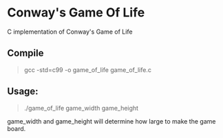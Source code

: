 # Conway's Game Of Life

C implementation of Conway's Game of Life

## Compile

> gcc -std=c99 -o game_of_life game_of_life.c

## Usage:

> ./game_of_life game_width game_height

game_width and game_height will determine how large to make the game board.

